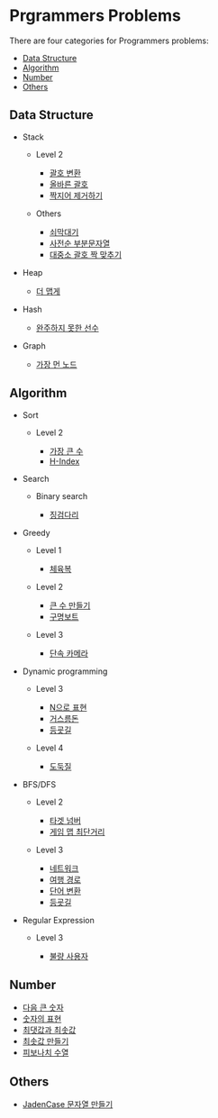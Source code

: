Prgrammers Problems
=====================

There are four categories for Programmers problems:

- [Data Structure](#data-structure)
- [Algorithm](#algorithm)
- [Number](#number)
- [Others](#others)

## Data Structure

* Stack

    * Level 2
        * [괄호 변환](coding_test/kakao_blind_recruitment/2020/change_parenthesis.ipynb)
	    * [올바른 괄호](ds/stack/right_parenthesis.ipynb)
	    * [짝지어 제거하기](ds/stack/pair_removal.ipynb)

    * Others
        * [쇠막대기](ds/stack/iron_pipe.ipynb)
        * [사전순 부분문자열](ds/stack/alphabetical_part_string.ipynb)
        * [대중소 괄호 짝 맞추기](ds/stack/matching_parenthesis.ipynb)


* Heap

    * [더 맵게](ds/heap/more_spicy.ipynb)

* Hash

    * [완주하지 못한 선수](ds/hash/incomplete_player.ipynb)

* Graph

    * [가장 먼 노드](ds/graph/furthest_node.ipynb)

## Algorithm

* Sort

    * Level 2

        * [가장 큰 수](algo/sort/the_biggest_number.ipynb)
        * [H-Index](algo/sort/h-index.ipynb)

* Search

    * Binary search

        * [징검다리](algo/search/binary_search/stepping_stone.ipynb)

* Greedy

    * Level 1
        
        * [체육복](algo/greedy/gym_suit.ipynb)

    * Level 2
        
        * [큰 수 만들기](algo/greedy/creating_big_number.ipynb)
        * [구명보트](algo/greedy/lifeboat.ipynb)

    * Level 3
        
        * [단속 카메라](algo/greedy/speed_camera.ipynb)

* Dynamic programming

    * Level 3

        * [N으로 표현](algo/dp/n_representation.ipynb)
        * [거스름돈](algo/dp/change.ipynb)
        * [등굣길](algo/dp/way_to_school.ipynb)
    
    * Level 4
        
        * [도둑질](algo/dp/theft.ipynb)

* BFS/DFS

    * Level 2

        * [타겟 넘버](algo/bfs_dfs/target_number.ipynb)
        * [게임 맵 최단거리](algo/bfs_dfs/shortest_path_in_game_map.ipynb)

    * Level 3

        * [네트워크](algo/bfs_dfs/network.ipynb)
        * [여행 경로](algo/bfs_dfs/travel_route.ipynb)
        * [단어 변환](algo/bfs_dfs/word_change.ipynb)
        * [등굣길](algo/bfs_dfs/way_to_school.ipynb)

* Regular Expression

    * Level 3

        * [불량 사용자](coding_test/kakao_intern_test/2019/bad_user.ipynb)

## Number

* [다음 큰 숫자](number/next_bigger_number.ipynb)
* [숫자의 표현](number/representation_of_number.ipynb)
* [최댓값과 최솟값](number/max_and_min.ipynb)
* [최솟값 만들기](number/make_min_num.ipynb)
* [피보나치 수열](number/fibonacci_number.ipynb)


## Others

* [JadenCase 문자열 만들기](others/jadencase_string.ipynb)
